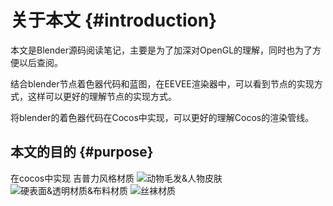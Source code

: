 # 关于本文 {#introduction}

本文是Blender源码阅读笔记，主要是为了加深对OpenGL的理解，同时也为了方便以后查阅。

结合blender节点着色器代码和蓝图，在EEVEE渲染器中，可以看到节点的实现方式，这样可以更好的理解节点的实现方式。

将blender的着色器代码在Cocos中实现，可以更好的理解Cocos的渲染管线。

## 本文的目的 {#purpose}
在cocos中实现 吉普力风格材质
![动物毛发&人物皮肤](/public/images/image.png)
![硬表面&透明材质&布料材质](/public/images/image-1.png)
![丝袜材质](/public/images/image-2.png)